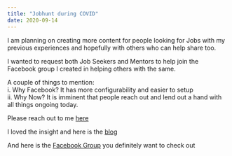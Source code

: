 ```yaml
---
title: "Jobhunt during COVID"
date: 2020-09-14
---  
```

I am planning on creating more content for people looking for Jobs with my previous experiences and hopefully with others who can help share too. 

I wanted to request both Job Seekers and Mentors to help join the Facebook group I created in helping others with the same.  

A couple of things to mention:  
i. Why Facebook?   It has more configurability and easier to setup  
ii. Why Now?   It is imminent that people reach out and lend out a hand with all things ongoing today.  

Please reach out to me [here](mailto:jobhuntingduringtoughtimes@gmail.com)  

I loved the insight and here is the [blog](http://www.onedayonejob.com/)  

And here is the [Facebook Group](https://www.facebook.com/groups/3190591167643415) you definitely want to check out

